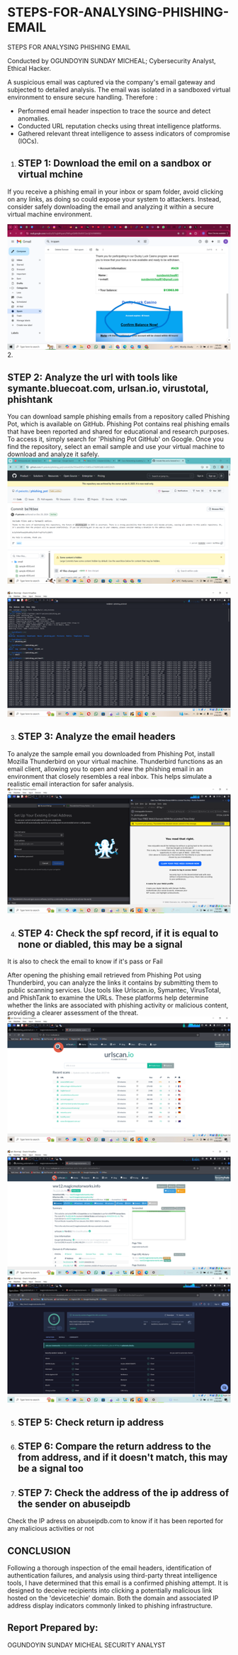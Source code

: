 # STEPS-FOR-ANALYSING-PHISHING-EMAIL

STEPS FOR ANALYSING PHISHING EMAIL

Conducted by OGUNDOYIN SUNDAY MICHEAL; Cybersecurity Analyst, Ethical Hacker.

A suspicious email was captured via the company's email gateway and subjected to detailed analysis. The email was isolated in a sandboxed virtual environment to ensure secure handling.
Therefore :

* Performed email header inspection to trace the source and detect anomalies.
* Conducted URL reputation checks using threat intelligence platforms.
* Gathered relevant threat intelligence to assess indicators of compromise (IOCs).



1. <h2>STEP 1: Download the emil on a sandbox or virtual mchine</h2>

If you receive a phishing email in your inbox or spam folder, avoid clicking on any links, as doing so could expose your system to attackers. Instead, consider safely downloading the email and analyzing it within a secure virtual machine environment.

<img src="Folder/phishing 01.PNG">
2. <H2>STEP 2: Analyze the url with tools like symante.bluecoat.com, urlsan.io, virustotal, phishtank</H2>

You can download sample phishing emails from a repository called Phishing Pot, which is available on GitHub. Phishing Pot contains real phishing emails that have been reported and shared for educational and research purposes. To access it, simply search for 'Phishing Pot GitHub' on Google. Once you find the repository, select an email sample and use your virtual machine to download and analyze it safely.
<img src="Folder/phishing 001.PNG">

<img src="Folder/phishing 1.PNG">

3. <h2>STEP 3: Analyze the email headers</h2>

To analyze the sample email you downloaded from Phishing Pot, install Mozilla Thunderbird on your virtual machine. Thunderbird functions as an email client, allowing you to open and view the phishing email in an environment that closely resembles a real inbox. This helps simulate a realistic email interaction for safer analysis.
<img src="Folder/phishing 2.PNG">





4. <h2>STEP 4: Check the spf record, if it is equal to none or diabled, this may be a signal</h2>

It is also to check the email to know if it's pass or Fail

After opening the phishing email retrieved from Phishing Pot using Thunderbird, you can analyze the links it contains by submitting them to public scanning services. Use tools like Urlscan.io, Symantec, VirusTotal, and PhishTank to examine the URLs. These platforms help determine whether the links are associated with phishing activity or malicious content, providing a clearer assessment of the threat.
<img src="Folder/phishing 4.PNG">

<img src="Folder/phishing 5.PNG">

<img src="Folder/phishing 6.PNG">





5. <h2>STEP 5: Check return ip address</h2>


6. <h2>STEP 6: Compare the return address to the from address, and if it doesn't match, this may be a signal too</h2>


7. <h2>STEP 7: Check the address of the ip address of the sender on  abuseipdb</h2>

Check the IP adress on abuseipdb.com to know if it has been reported for any malicious activities or not

<h2>CONCLUSION</h2>

Following a thorough inspection of the email headers, identification of authentication failures, and analysis using third-party threat intelligence tools, I have determined that this email is a confirmed phishing attempt. It is designed to deceive recipients into clicking a potentially malicious link hosted on the 'devicetechie' domain. Both the domain and associated IP address display indicators commonly linked to phishing infrastructure.

<h2>Report Prepared by:</h2>
OGUNDOYIN SUNDAY MICHEAL
SECURITY ANALYST
